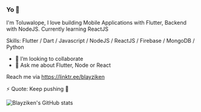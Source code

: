 ### Yo 👋



I'm Toluwalope, I love building Mobile Applications with Flutter, Backend with NodeJS. Currently learning ReactJS


Skills: Flutter / Dart / Javascript / NodeJS / ReactJS / Firebase / MongoDB /  Python


- 👯 I’m looking to collaborate
- 💬 Ask me about Flutter, Node or React

Reach me via https://linktr.ee/blayziken

⚡ Quote: Keep pushing 🍷


![Blayziken's GitHub stats](https://github-readme-stats.vercel.app/api?username=blayziken&show_icons=true&theme=radical)
